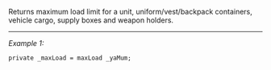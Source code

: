 Returns maximum load limit for a unit, uniform/vest/backpack containers, vehicle cargo, supply boxes and weapon holders.


---
*Example 1:*
```sqf
private _maxLoad = maxLoad _yaMum;
```
